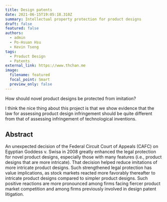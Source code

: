 ```yaml
---
title: Design patents
date: 2021-06-15T19:05:18.310Z
summary: Intellectual property protection for product designs
draft: false
featured: false
authors:
  - admin
  - Po-Hsuan Hsu
  - Kevin Tseng
tags:
  - Product Design
  - Patents
external_link: https://www.thchan.me
image:
  filename: featured
  focal_point: Smart
  preview_only: false
---
```

How should novel product designs be protected from imitation? 

I think the nice thing about this project is that we show evidence that the law for assessing product design infringement should be quite different from that of assessing infringement of technological inventions.

## Abstract

An unexpected decision of the Federal Circuit Court of Appeals (CAFC) on Egyptian Goddess v. Swisa in 2008 greatly enhanced the legal protection for novel product designs, especially those with many features (i.e., product designs that are more intricate). That decision helped reduce imitations of more intricate product designs. Such strengthened legal protection has value implications, as stock markets reacted more favorably thereafter to intricate product designs compared to simpler product designs. Such positive reactions are more pronounced among firms facing fiercer product market competition and among firms previously involved in design patent litigation.